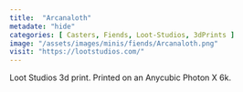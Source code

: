 ```yaml
---
title:  "Arcanaloth"
metadate: "hide"
categories: [ Casters, Fiends, Loot-Studios, 3dPrints ]
image: "/assets/images/minis/fiends/Arcanaloth.png"
visit: "https://lootstudios.com/"
---
```

Loot Studios 3d print.
Printed on an Anycubic Photon X 6k.